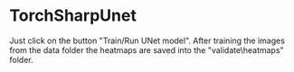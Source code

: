 # TorchSharpUnet

Just click on the button "Train/Run UNet model". After training the images from the data folder the heatmaps are saved into the "validate\heatmaps" folder.
